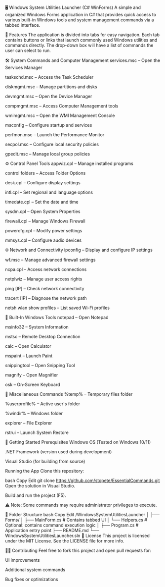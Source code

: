 🖥️ Windows System Utilities Launcher (C# WinForms)
A simple and organized Windows Forms application in C# that provides quick access to various built-in Windows tools and system management commands via a tabbed interface.

📌 Features
The application is divided into tabs for easy navigation. Each tab contains buttons or links that launch commonly used Windows utilities and commands directly. The drop-down box will have a list of commands the user can select to run. 

🛠️ System Commands and Computer Management
services.msc – Open the Services Manager

taskschd.msc – Access the Task Scheduler

diskmgmt.msc – Manage partitions and disks

devmgmt.msc – Open the Device Manager

compmgmt.msc – Access Computer Management tools

wmimgmt.msc – Open the WMI Management Console

msconfig – Configure startup and services

perfmon.msc – Launch the Performance Monitor

secpol.msc – Configure local security policies

gpedit.msc – Manage local group policies

⚙️ Control Panel Tools
appwiz.cpl – Manage installed programs

control folders – Access Folder Options

desk.cpl – Configure display settings

intl.cpl – Set regional and language options

timedate.cpl – Set the date and time

sysdm.cpl – Open System Properties

firewall.cpl – Manage Windows Firewall

powercfg.cpl – Modify power settings

mmsys.cpl – Configure audio devices

🌐 Network and Connectivity
ipconfig – Display and configure IP settings

wf.msc – Manage advanced firewall settings

ncpa.cpl – Access network connections

netplwiz – Manage user access rights

ping [IP] – Check network connectivity

tracert [IP] – Diagnose the network path

netsh wlan show profiles – List saved Wi-Fi profiles

🧰 Built-In Windows Tools
notepad – Open Notepad

msinfo32 – System Information

mstsc – Remote Desktop Connection

calc – Open Calculator

mspaint – Launch Paint

snippingtool – Open Snipping Tool

magnify – Open Magnifier

osk – On-Screen Keyboard

📂 Miscellaneous Commands
%temp% – Temporary files folder

%userprofile% – Active user's folder

%windir% – Windows folder

explorer – File Explorer

rstrui – Launch System Restore

🚀 Getting Started
Prerequisites
Windows OS (Tested on Windows 10/11)

.NET Framework (version used during development)

Visual Studio (for building from source)

Running the App
Clone this repository:

bash
Copy
Edit
git clone https://github.com/stopete/EssentialCommands.git
Open the solution in Visual Studio.

Build and run the project (F5).

⚠️ Note: Some commands may require administrator privileges to execute.

🧩 Folder Structure
bash
Copy
Edit
/WindowsSystemUtilitiesLauncher
│
├── Forms/
│   ├── MainForm.cs         # Contains tabbed UI
│   └── Helpers.cs          # Optional: contains command execution logic
│
├── Program.cs              # Application entry point
├── README.md
└── WindowsSystemUtilitiesLauncher.sln
📃 License
This project is licensed under the MIT License. See the LICENSE file for more info.

🙋‍♂️ Contributing
Feel free to fork this project and open pull requests for:

UI improvements

Additional system commands

Bug fixes or optimizations

